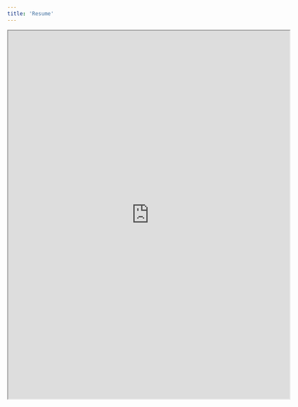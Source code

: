 ```yaml
---
title: 'Resume'
---
```

<iframe src="https://drive.google.com/file/d/1k_mVmm5d86xuzqRxaM4-apMFq-Nksc4h/preview" width="650" height="850" allow="autoplay"></iframe>
